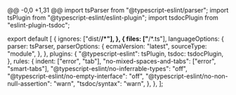 @@ -0,0 +1,31 @@
import tsParser from "@typescript-eslint/parser";
import tsPlugin from "@typescript-eslint/eslint-plugin";
import tsdocPlugin from "eslint-plugin-tsdoc";

export default [
	{
		ignores: ["dist/**/*"],
	},
	{
		files: ["**/*.ts"],
		languageOptions: {
			parser: tsParser,
			parserOptions: {
				ecmaVersion: "latest",
				sourceType: "module",
			},
		},
		plugins: {
			"@typescript-eslint": tsPlugin,
			tsdoc: tsdocPlugin,
		},
		rules: {
			indent: ["error", "tab"],
			"no-mixed-spaces-and-tabs": ["error", "smart-tabs"],
			"@typescript-eslint/no-inferrable-types": "off",
			"@typescript-eslint/no-empty-interface": "off",
			"@typescript-eslint/no-non-null-assertion": "warn",
			"tsdoc/syntax": "warn",
		},
	},
];
